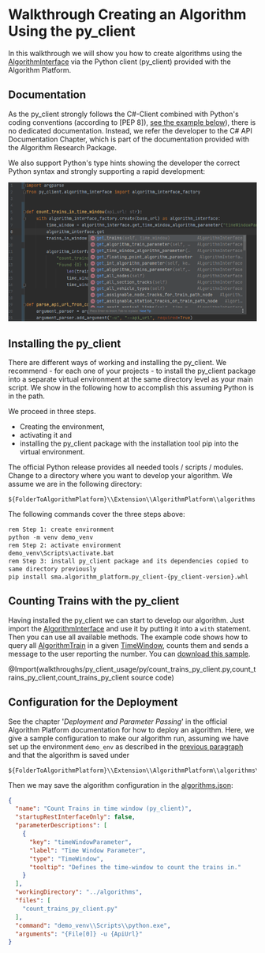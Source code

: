# Walkthrough Creating an Algorithm Using the py_client

In this walkthrough we will show you how to create algorithms using the [AlgorithmInterface](@py_client_root/algorithm_interface/algorithm_interface.py) via the Python client (py_client) provided with the Algorithm Platform.
                                                                                        
                                                                         

## Documentation

As the py_client strongly follows the C#-Client combined with Python's coding
conventions (according to [PEP 8]), [see the example below](../py/count_trains_py_client.py)), there is no
dedicated documentation. Instead, we refer the developer to the C# API Documentation Chapter, which is part of the documentation provided with the Algorithm Research Package. 
                                                                  

We also support
Python's type hints showing the developer the correct Python syntax and strongly supporting a rapid development:

![CodeCompletionInPyCharm](../images/code_completion_py_client.png)

## Installing the py_client

There are different ways of working and installing the py_client. We recommend - for each one of your projects - to
install the py_client package into a separate virtual environment at the same directory level as your main script. We
show in the following how to accomplish this assuming Python is in the path.

We proceed in three steps.

* Creating the environment,
* activating it and
* installing the py_client package with the installation tool pip into the virtual environment.

The official Python release provides all needed tools / scripts / modules. Change to a directory where you want
to develop your algorithm. We assume we are in the following directory:

```
${FolderToAlgorithmPlatform}\\Extension\\AlgorithmPlatform\\algorithms
```

The following commands cover the three steps above:

```shell
rem Step 1: create environment
python -m venv demo_venv
rem Step 2: activate environment                                          
demo_venv\Scripts\activate.bat 
rem Step 3: install py_client package and its dependencies copied to same directory previously
pip install sma.algorithm_platform.py_client-{py_client-version}.whl
```

## Counting Trains with the py_client

Having installed the py_client we can start to develop our algorithm. Just import
the [AlgorithmInterface](@py_client_root/algorithm_interface/algorithm_interface.py)
and use it by putting it into a `with` statement. Then you can use all available methods. The example code shows how to
query all [AlgorithmTrain](@py_client_root/aidm/aidm_algorithm_classes.py) in a given [TimeWindow](@py_client_root/aidm/aidm_time_window_classes.py), counts them and sends a message to the user reporting the number. You can [download this sample](../py/count_trains_py_client.py).

@Import(walkthroughs/py_client_usage/py/count_trains_py_client.py,count_trains_py_client,count_trains_py_client source code)

## Configuration for the Deployment

See the chapter '_Deployment and Parameter Passing_' in the official Algorithm Platform documentation for how to deploy an
algorithm. Here, we give a sample configuration to make our algorithm run, assuming we have set up the
environment `demo_env` as described in the [previous paragraph](#installing-the-py_client) and
that the algorithm is saved under

```
${FolderToAlgorithmPlatform}\\Extension\\AlgorithmPlatform\\algorithms\\count_trains_py_client.py
```
Then we may save the algorithm configuration in the [algorithms.json](../config/algorithms.json):

```json
{
  "name": "Count Trains in time window (py_client)",
  "startupRestInterfaceOnly": false,
  "parameterDescriptions": [
    {
      "key": "timeWindowParameter",
      "label": "Time Window Parameter",
      "type": "TimeWindow",
      "tooltip": "Defines the time-window to count the trains in."
    }
  ],
  "workingDirectory": "../algorithms",
  "files": [
    "count_trains_py_client.py"
  ],
  "command": "demo_venv\\Scripts\\python.exe",
  "arguments": "{File[0]} -u {ApiUrl}"
}
```